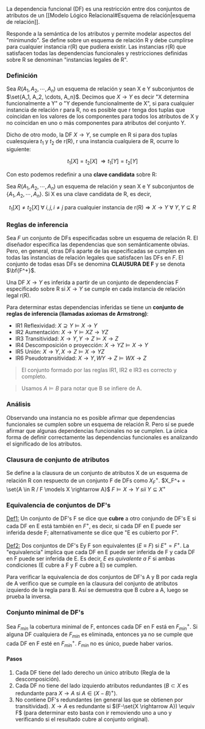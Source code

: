 La dependencia funcional (DF) es una restricción entre dos conjuntos de atributos de un [[Modelo Lógico Relacional#Esquema de relación|esquema de relación]].

Responde a la semántica de los atributos y permite modelar aspectos del "minimundo". Se define sobre un esquema de relación R y debe cumplirse para cualquier instancia r(R) que pudiera existir. Las instancias r(R) que satisfacen todas las dependencias funcionales y restricciones definidas sobre R se denominan "instancias legales de R".

### Definición
Sea $R(A_1, A_2, \cdots, A_n)$ un esquema de relación y sean X e Y subconjuntos de $\set{A_1, A_2, \cdots, A_n}$. Decimos que $X \rightarrow Y$ es decir "X determina funcionalmente a Y" o "Y depende funcionalmente de X", si para cualquier instancia de relación r para R, no es posible que r tenga dos tuplas que coincidan en los valores de los componentes para todos los atributos de X y no coincidan en uno o más componentes para atributos del conjunto Y.

Dicho de otro modo, la DF $X \rightarrow Y$, se cumple en R si para dos tuplas cualesquiera $t_1$ y $t_2$ de r(R), r una instancia cualquiera de R, ocurre lo siguiente:

$$t_1[X] = t_2[X]\ \Rightarrow t_1[Y] = t_2[Y]$$

Con esto podemos redefinir a una **clave candidata** sobre R:

Sea $R(A_1, A_2, \cdots, A_n)$ un esquema de relación y sean X e Y subconjuntos de {$A_1, A_2, \cdots, A_n$}. Si X es una clave candidata de R, es decir,

$$t_1[X] \ne t_2[X]\ \forall\ i, j, i \ne j \text{ para cualquier instancia de r(R)} \Rightarrow X \rightarrow Y\ \forall\ Y, Y \subseteq R$$

### Reglas de inferencia
Sea *F* un conjunto de DFs especificadas sobre un esquema de relación R. El diseñador especifica las dependencias que son semánticamente obvias. Pero, en general, otras DFs aparte de las especificadas se cumplen en todas las instancias de relación legales que satisfacen las DFs en *F*. El conjunto de todas esas DFs se denomina **CLAUSURA DE F** y se denota $\bf{F^+}$.

Una DF $X \rightarrow Y$ es inferida a partir de un conjunto de dependencias F especificado sobre R si $X \rightarrow Y$ se cumple en cada instancia de relación legal r(R).

Para determinar estas dependencias inferidas se tiene un **conjunto de reglas de inferencia (llamadas axiomas de Armstrong)**:

* IR1 Reflexividad: $X \supseteq Y \models X \rightarrow Y$
* IR2 Aumentación: $X \rightarrow Y \models XZ \rightarrow YZ$
* IR3 Transitividad: $X \rightarrow Y, Y \rightarrow Z \models X \rightarrow Z$
* IR4 Descomposición o proyección: $X \rightarrow YZ \models X \rightarrow Y$
* IR5 Unión: $X \rightarrow Y, X \rightarrow Z \models X \rightarrow YZ$
* IR6 Pseudotransitividad: $X \rightarrow Y, WY \rightarrow Z \models WX \rightarrow Z$

> El conjunto formado por las reglas IR1, IR2 e IR3 es correcto y completo.

> Usamos $A \models B$ para notar que B se infiere de A.

### Análisis
Observando una instancia no es posible afirmar que dependencias funcionales se cumplen sobre un esquema de relación R. Pero sí se puede afirmar que algunas dependencias funcionales no se cumplen. La única forma de definir correctamente las dependencias funcionales es analizando el significado de los atributos.

### Clausura de conjunto de atributos
Se define a la clausura de un conjunto de atributos X de un esquema de relación R con respuecto de un conjunto F de DFs como $X_F^+$.
$X_F^+ = \set{A \in R / F \models X \rightarrow A}$
$F \models X \rightarrow Y\ sii\ Y \subseteq X^+$

### Equivalencia de conjuntos de DF's
<u>Def1:</u> Un conjunto de DF's F se dice que **cubre** a otro conjundo de DF's E si cada DF en E está también en $F^+$, es decir, si cada DF en E puede ser inferida desde F; alternativamente se dice que "E es cubierto por F".

<u>Def2:</u> Dos conjuntos de DF's Ey F son equivalentes ($E \equiv F$) si $E^+ = F^+$. La "equivalencia" implica que cada DF en E puede ser inferida de F y cada DF en F puede ser inferida de E. Es decir, *E es quivalente a F* si ambas condiciones (E cubre a F y F cubre a E) se cumplen.

Para verificar la equivalencia de dos conjuntos de DF's A y B por cada regla de A verifico que se cumple en la clausura del conjunto de atributos izquierdo de la regla para B. Así se demuestra que B cubre a A, luego se prueba la inversa.

### Conjunto minimal de DF's
Sea $F_{min}$ la cobertura minimal de F, entonces cada DF en F está en $F_{min}^+$. Si alguna DF cualquiera de $F_{min}$ es eliminada, entonces ya no se cumple que cada DF en F esté en $F_{min}^+$. $F_{min}$ no es único, puede haber varios.

#### Pasos
1. Cada DF tiene del lado derecho un único atributo (Regla de la descomposición).
2. Cada DF no tiene del lado izquierdo atributos redundantes ($B\subset X$ es redundante para $X \rightarrow A$ si $A \in (X-B)^+$).
3. No contiene DF's redundantes (en general las que se obtienen por transitividad). $X \rightarrow A$ es redundante si $(F-\set{X \rightarrow A}) \equiv F$ (para determinar esto basta con ir removiendo uno a uno y verificando si el resultado cubre al conjunto original).